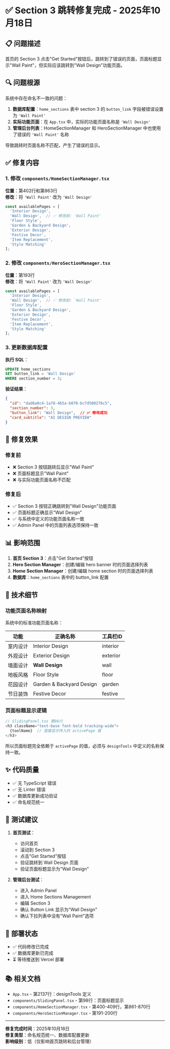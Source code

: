 # ✅ Section 3 跳转修复完成 - 2025年10月18日

## 📋 问题描述

首页的 Section 3 点击"Get Started"按钮后，跳转到了错误的页面，页面标题显示"Wall Paint"，但实际应该跳转到"Wall Design"功能页面。

## 🔍 问题根源

系统中存在命名不一致的问题：

1. **数据库配置**：`home_sections` 表中 section 3 的 `button_link` 字段被错误设置为 `'Wall Paint'`
2. **实际功能页面**：在 `App.tsx` 中，实际的功能页面名称是 `'Wall Design'`
3. **管理后台列表**：HomeSectionManager 和 HeroSectionManager 中也使用了错误的 `'Wall Paint'` 名称

导致跳转时页面名称不匹配，产生了错误的显示。

## ✅ 修复内容

### 1. 修改 `components/HomeSectionManager.tsx`

**位置**：第402行和第863行  
**修改**：将 `'Wall Paint'` 改为 `'Wall Design'`

```typescript
const availablePages = [
  'Interior Design',
  'Wall Design',  // ✅ 修改前: 'Wall Paint'
  'Floor Style',
  'Garden & Backyard Design',
  'Exterior Design',
  'Festive Decor',
  'Item Replacement',
  'Style Matching'
];
```

### 2. 修改 `components/HeroSectionManager.tsx`

**位置**：第193行  
**修改**：将 `'Wall Paint'` 改为 `'Wall Design'`

```typescript
const availablePages = [
  'Interior Design',
  'Wall Design',  // ✅ 修改前: 'Wall Paint'
  'Floor Style',
  'Garden & Backyard Design',
  'Exterior Design',
  'Festive Decor',
  'Item Replacement',
  'Style Matching'
];
```

### 3. 更新数据库配置

**执行 SQL**：
```sql
UPDATE home_sections 
SET button_link = 'Wall Design' 
WHERE section_number = 3;
```

**验证结果**：
```json
{
  "id": "dad6a0c4-1a78-4b5a-b070-bc7d500276c5",
  "section_number": 3,
  "button_link": "Wall Design",  // ✅ 修改成功
  "card_subtitle": "AI DESIGN PREVIEW"
}
```

## 🎯 修复效果

### 修复前
- ❌ Section 3 按钮跳转后显示"Wall Paint"
- ❌ 页面标题显示"Wall Paint"
- ❌ 与实际功能页面名称不匹配

### 修复后
- ✅ Section 3 按钮正确跳转到"Wall Design"功能页面
- ✅ 页面标题正确显示"Wall Design"
- ✅ 与系统中定义的功能页面名称一致
- ✅ Admin Panel 中的页面列表选项保持一致

## 📊 影响范围

1. **首页 Section 3**：点击"Get Started"按钮
2. **Hero Section Manager**：创建/编辑 hero banner 时的页面选择列表
3. **Home Section Manager**：创建/编辑 home section 时的页面选择列表
4. **数据库**：`home_sections` 表中的 button_link 配置

## 🔧 技术细节

### 功能页面名称映射

系统中的标准功能页面名称：

| 功能 | 正确名称 | 工具栏ID |
|------|---------|----------|
| 室内设计 | Interior Design | interior |
| 外观设计 | Exterior Design | exterior |
| 墙面设计 | **Wall Design** | wall |
| 地板风格 | Floor Style | floor |
| 花园设计 | Garden & Backyard Design | garden |
| 节日装饰 | Festive Decor | festive |

### 页面标题显示逻辑

```typescript
// SlidingPanel.tsx 第98行
<h3 className="text-base font-bold tracking-wide">
  {toolName}  // 直接显示传入的 activePage 值
</h3>
```

所以页面标题完全依赖于 `activePage` 的值，必须与 `designTools` 中定义的名称保持一致。

## ✨ 代码质量

- ✅ 无 TypeScript 错误
- ✅ 无 Linter 错误
- ✅ 数据库更新成功验证
- ✅ 命名规范统一

## 📝 测试建议

1. **首页测试**：
   - 访问首页
   - 滚动到 Section 3
   - 点击"Get Started"按钮
   - 验证跳转到 Wall Design 页面
   - 验证页面标题显示为"Wall Design"

2. **管理后台测试**：
   - 进入 Admin Panel
   - 进入 Home Sections Management
   - 编辑 Section 3
   - 确认 Button Link 显示为"Wall Design"
   - 确认下拉列表中没有"Wall Paint"选项

## 🚀 部署状态

- ✅ 代码修改已完成
- ✅ 数据库更新已完成
- ⏳ 等待推送到 Vercel 部署

## 📚 相关文档

- `App.tsx` - 第2137行：designTools 定义
- `components/SlidingPanel.tsx` - 第98行：页面标题显示
- `components/HomeSectionManager.tsx` - 第400-409行，第861-870行
- `components/HeroSectionManager.tsx` - 第191-200行

---

**修复完成时间**：2025年10月18日  
**修复类型**：命名规范统一、数据库配置更新  
**影响级别**：低（仅影响首页跳转和后台管理）

